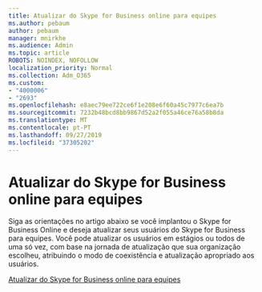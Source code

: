 ```yaml
---
title: Atualizar do Skype for Business online para equipes
ms.author: pebaum
author: pebaum
manager: mnirkhe
ms.audience: Admin
ms.topic: article
ROBOTS: NOINDEX, NOFOLLOW
localization_priority: Normal
ms.collection: Adm_O365
ms.custom:
- "4000006"
- "2693"
ms.openlocfilehash: e8aec79ee722ce6f1e208e6f60a45c7977c6ea7b
ms.sourcegitcommit: 7232b48bcd8bb9867d52a2f055a46ce76a58b8da
ms.translationtype: MT
ms.contentlocale: pt-PT
ms.lasthandoff: 09/27/2019
ms.locfileid: "37305202"
---
```

# <a name="upgrade-from-skype-for-business-online-to-teams"></a>Atualizar do Skype for Business online para equipes  

Siga as orientações no artigo abaixo se você implantou o Skype for Business Online e deseja atualizar seus usuários do Skype for Business para equipes. Você pode atualizar os usuários em estágios ou todos de uma só vez, com base na jornada de atualização que sua organização escolheu, atribuindo o modo de coexistência e atualização apropriado aos usuários.

[Atualizar do Skype for Business online para equipes](https://docs.microsoft.com/MicrosoftTeams/upgrade-to-teams-execute-skypeforbusinessonline) 